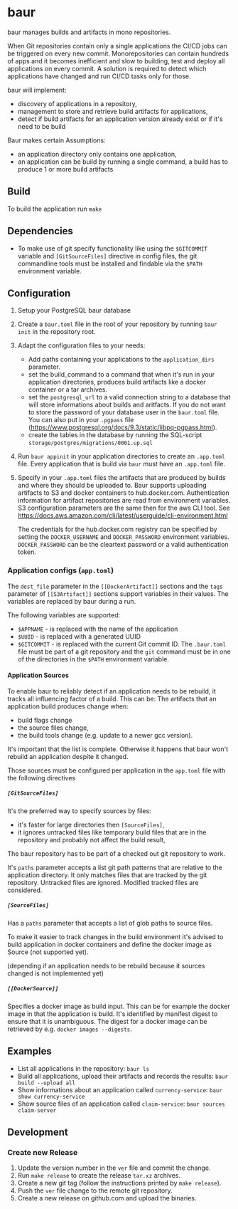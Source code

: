 # baur
baur manages builds and artifacts in mono repositories.

When Git repositories contain only a single applications the CI/CD jobs can be
triggered on every new commit.
Monorepositories can contain hundreds of apps and it becomes inefficient and
slow to building, test and deploy all applications on every commit.
A solution is required to detect which applications have changed and run CI/CD
tasks only for those.

baur will implement:
- discovery of applications in a repository,
- management to store and retrieve build artifacts for applications,
- detect if build artifacts for an application version already exist or if it's
  need to be build


Baur makes certain Assumptions:
- an application directory only contains one application,
- an application can be build by running a single command,
  a build has to produce 1 or more build artifacts


## Build
To build the application run `make`

## Dependencies
- To make use of git specify functionality like using the `$GITCOMMIT` variable
    and `[GitSourceFiles]` directive in config files,  the git commandline tools
    must be installed and findable via the `$PATH` environment variable.

## Configuration
1. Setup your PostgreSQL baur database
1. Create a `baur.toml` file in the root of your repository by running
   `baur init` in the repository root.

2. Adapt the configuration files to your needs:
   - Add paths containing your applications to the `application_dirs` parameter.
   - set the build_command to a command that when it's run in your application
	 directories, produces build artifacts like a docker container or a tar
	 archives.
   - set the `postgresql_url` to a valid connection string to a database that will
    store informations about builds and aritfacts.
    If you do not want to store the password of your database user in the
    `baur.toml` file. You can also put in your `.pgpass` file
    (https://www.postgresql.org/docs/9.3/static/libpq-pgpass.html).
   - create the tables in the database by running the SQL-script
     `storage/postgres/migrations/0001.up.sql`

2. Run `baur appinit` in your application directories to create an `.app.toml`
   file.
   Every application that is build via `baur` must have an `.app.toml` file.

3. Specify in your `.app.toml` files the artifacts that are produced by builds
   and where they should be uploaded to.
   Baur supports uploading artifacts to S3 and docker containers to
   hub.docker.com.
   Authentication information for artifact repositories are read from
   environment variables. S3 configuration parameters are the same
   then for the aws CLI tool. See
   https://docs.aws.amazon.com/cli/latest/userguide/cli-environment.html

   The credentials for the hub.docker.com registry can be specified by setting
   the `DOCKER_USERNAME` and `DOCKER_PASSWORD` environment variables.
   `DOCKER_PASSWORD` can be the cleartext password or a valid authentication
   token.

### Application configs (`app.toml`)
The `dest_file` parameter in the `[[DockerArtifact]]` sections and the `tags`
parameter of `[[S3Artifact]]` sections support variables in their values.
The variables are replaced by baur during a run.

The following variables are supported:
- `$APPNAME` - is replaced with the name of the application
- `$UUID` - is replaced with a generated UUID
- `$GITCOMMIT` - is replaced with the current Git commit ID.
                 The `.baur.toml` file must be part of a git repository and the
                 `git` command must be in one of the directories in the `$PATH`
                 environment variable.

#### Application Sources
To enable baur to reliably detect if an application needs to be rebuild, it
tracks all influencing factor of a build. This can be:
The artifacts that an application build produces change when:
- build flags change
- the source files change,
- the build tools change (e.g. update to a newer gcc version).

It's important that the list is complete. Otherwise it happens that baur won't
rebuild an application despite it changed.

Those sources must be configured per application in the `app.toml` file with the
following directives

##### `[GitSourceFiles]`
It's the preferred way to specify sources by files:
- it's faster for large directories then `[SourceFiles]`,
- it ignores untracked files like temporary build files that are in the
    repository and probably not affect the build result,

The baur repository has to be part of a checked out git repository to work.

It's `paths` parameter accepts a list git path patterns that are relative to the
application directory.
It only matches files that are tracked by the git repository. Untracked files
are ignored. Modified tracked files are considered.

##### `[SourceFiles]`
Has a `paths` parameter that accepts a list of glob paths to source files.

To make it easier to track changes in the build environment it's advised to
build application in docker containers and define the docker image as Source
(not supported yet).

(depending if an application needs to be rebuild because it sources changed is
not implemented yet)

##### `[[DockerSource]]`
Specifies a docker image as build input. This can be for example the docker
image in that the application is build.
It's identified by manifest digest to ensure that it is unambiguous.
The digest for a docker image can be retrieved by e.g.
`docker images --digests`.

## Examples
- List all applications in the repository:
  `baur ls`
- Build all applications, upload their artifacts and records the results:
  `baur build --upload all`
- Show informations about an application called `currency-service`:
  `baur show currency-service`
- Show source files of an application called `claim-service`:
  `baur sources claim-server`

## Development
### Create new Release
1. Update the version number in the `ver` file and commit the change.
2. Run `make release` to create the release `tar.xz` archives.
3. Create a new git tag (follow the instructions printed by `make release`).
4. Push the `ver` file change to the remote git repository.
5. Create a new release on github.com and upload the binaries.

[modeline]: # ( vi:set tabstop=4 shiftwidth=4 tw=80 expandtab spell spl=en : )
